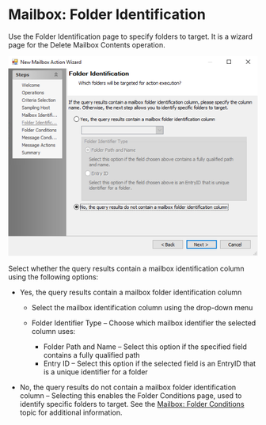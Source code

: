 # Mailbox: Folder Identification

Use the Folder Identification page to specify folders to target. It is a wizard page for the Delete Mailbox Contents operation.

![New Mailbox Action Wizard Folder Identification page](/static/img/product_docs/accessanalyzer/accessanalyzer/enterpriseauditor/admin/action/mailbox/folderidentification.png)

Select whether the query results contain a mailbox identification column using the following options:

- Yes, the query results contain a mailbox folder identification column

  - Select the mailbox identification column using the drop-down menu
  - Folder Identifier Type – Choose which mailbox identifier the selected column uses:

    - Folder Path and Name – Select this option if the specified field contains a fully qualified path
    - Entry ID – Select this option if the selected field is an EntryID that is a unique identifier for a folder
- No, the query results do not contain a mailbox folder identification column – Selecting this enables the Folder Conditions page, used to identify specific folders to target. See the [Mailbox: Folder Conditions](/docs/product_docs/accessanalyzer/accessanalyzer/enterpriseauditor/admin/action/mailbox/folderconditions.md) topic for additional information.
